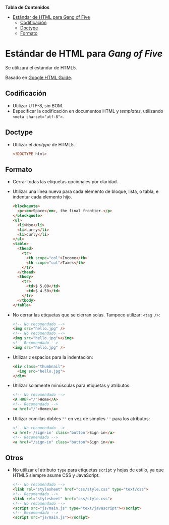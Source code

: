 **Tabla de Contenidos**

- [Estándar de HTML para Gang of Five](#est%C3%A1ndar-de-html-para-gang-of-five)
	- [Codificación](#codificaci%C3%B3n)
	- [Doctype](#doctype)
	- [Formato](#formato)

# Estándar de HTML para *Gang of Five*

Se utilizará el estándar de HTML5.

Basado en [Google HTML Guide](http://google-styleguide.googlecode.com/svn/trunk/htmlcssguide.xml).

## Codificación
 - Utilizar UTF-8, sin BOM.
 - Especificar la codificación en documentos HTML y *templates*, utilizando `<meta charset="utf-8">`.

## Doctype
 - Utilizar el *doctype* de HTML5.

    ~~~html
    <!DOCTYPE html>
    ~~~
    
## Formato
 - Cerrar todas las etiquetas opcionales por claridad.
 - Utilizar una línea nueva para cada elemento de bloque, lista, o tabla, e indentar cada elemento hijo.

    ~~~html
    <blockquote>
      <p><em>Space</em>, the final frontier.</p>
    </blockquote>
    <ul>
      <li>Moe</li>
      <li>Larry</li>
      <li>Curly</li>
    </ul>
    <table>
      <thead>
        <tr>
          <th scope="col">Income</th>
          <th scope="col">Taxes</th>
        </tr>
      </thead>
      <tbody>
        <tr>
          <td>$ 5.00</td>
          <td>$ 4.50</td>
        </tr>
      </tbody>
    </table>
    ~~~
 
 - No cerrar las etiquetas que se cierran solas.
   Tampoco utilizar: `<tag />`:

    ~~~html
    <!-- No recomendado -->
    <img src="hello.jpg" />
    <!-- No recomendado -->
    <img src="hello.jpg"></img>
    <!-- Recomendado -->
    <img src="hello.jpg" />
    ~~~

 - Utilizar `2` espacios para la indentación:

    ~~~html
    <div class="thumbnail">
      <img src="hello.jpg">
    </div>
    ~~~
 - Utilizar solamente minúsculas para etiquetas y atributos:

    ~~~html
    <!-- No recomendado -->
    <A HREF="/">Home</A>
    <!-- Recomendado -->
    <a href="/">Home</a>
    ~~~

 - Utilizar comillas dobles `""` en vez de simples `''` para los atributos:

    ~~~html
    <!-- No recomendado -->
    <a href='/sign-in' class='button'>Sign in</a>
    <!-- Recomendado -->
    <a href="/sign-in" class="button">Sign in</a>
    ~~~
    
## Otros
 - No utilizar el atributo `type` para etiquetas `script` y hojas de estilo,
   ya que HTML5 siempre asume CSS y JavaScript.

    ~~~html
    <!-- No recomendado -->
    <link rel="stylesheet" href="css/style.css" type="text/css">
    <!-- Recomendado -->
    <link rel="stylesheet" href="css/style.css">
    <!-- No recomendado -->
    <script src="js/main.js" type="text/javascript"></script>
    <!-- Recomendado -->
    <script src="js/main.js"></script>
    ~~~
